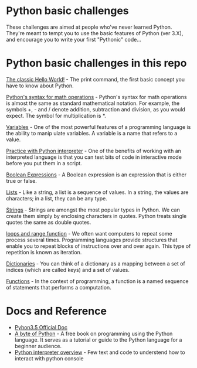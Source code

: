 # Python basic challenges

These challenges are aimed at people who've never learned Python.  
They're meant to tempt you to use the basic features of Python (ver 3.X), 
and encourage you to write your first "Pythonic" code...


# Python basic challenges in this repo

[The classic Hello World!](hello_word.py) - The print command, the first basic concept you have to know about Python.

[Python's syntax for math operations](math_operation.py)  - Python's syntax for math opera­tions is almost the same as standard mathematical notation. For example, the symbols +, - and / denote addition, subtraction and division, as you would expect. The symbol for multiplication is *.

[Variables](variables.py) - One of the most powerful features of a programming language is the ability to manip­ ulate variables. A variable is a name that refers to a value.

[Practice with Python interpreter](python_interpreter.md) - One of the benefits of working with an interpreted language is that you can test bits of code in interactive mode before you put them in a script.

[Boolean Expressions](boolean_expressions.py) - A Boolean expression is an expression that is either true or false.

[Lists](lists.py) - Like a string, a list is a sequence of values. In a string, the values are characters; in a list, they can be any type.

[Strings](string_operations.py) - Strings are amongst the most popular types in Python. We can create them simply by enclosing characters in quotes. Python treats single quotes the same as double quotes.

[loops and range function](forloop_range.py) - We often want computers to repeat some process several times. Programming languages provide structures that enable you to repeat blocks of instructions over and over again. This type of repetition is known as iteration.

[Dictionaries](dictionaries.py) - You can think of a dictionary as a mapping between a set of indices (which are called keys) and a set
of values.

[Functions](functions.py) - In the context of programming, a function is a named sequence of statements that performs a computation.


# Docs and Reference
- [Pyhon3.5 Official Doc](https://docs.python.org/3.5/)
- [A byte of Python](https://python.swaroopch.com/) - A free book on programming using the Python language. It serves as a tutorial or guide to the Python language for a beginner audience.
- [Python interpreter overview](https://opentechschool.github.io/python-beginners/en/getting_started.html) - Few text and code to understend how to interact with python console

